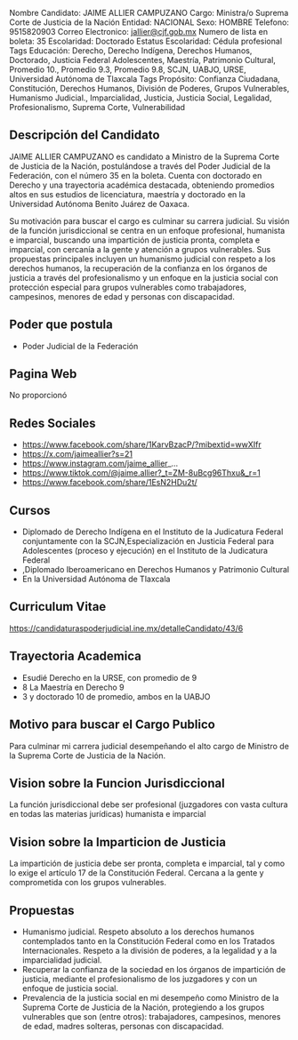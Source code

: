 Nombre Candidato: JAIME ALLIER CAMPUZANO
Cargo: Ministra/o Suprema Corte de Justicia de la Nación
Entidad: NACIONAL
Sexo: HOMBRE
Telefono: 9515820903
Correo Electronico: jallier@cjf.gob.mx
Numero de lista en boleta: 35
Escolaridad: Doctorado
Estatus Escolaridad: Cédula profesional
Tags Educación: Derecho, Derecho Indígena, Derechos Humanos, Doctorado, Justicia Federal Adolescentes, Maestría, Patrimonio Cultural, Promedio 10., Promedio 9.3, Promedio 9.8, SCJN, UABJO, URSE, Universidad Autónoma de Tlaxcala
Tags Propósito: Confianza Ciudadana, Constitución, Derechos Humanos, División de Poderes, Grupos Vulnerables, Humanismo Judicial., Imparcialidad, Justicia, Justicia Social, Legalidad, Profesionalismo, Suprema Corte, Vulnerabilidad


## Descripción del Candidato 

JAIME ALLIER CAMPUZANO es candidato a Ministro de la Suprema Corte de Justicia de la Nación, postulándose a través del Poder Judicial de la Federación, con el número 35 en la boleta. Cuenta con doctorado en Derecho y una trayectoria académica destacada, obteniendo promedios altos en sus estudios de licenciatura, maestría y doctorado en la Universidad Autónoma Benito Juárez de Oaxaca.

Su motivación para buscar el cargo es culminar su carrera judicial.  Su visión de la función jurisdiccional se centra en un enfoque profesional, humanista e imparcial, buscando una impartición de justicia pronta, completa e imparcial, con cercanía a la gente y atención a grupos vulnerables. Sus propuestas principales incluyen un humanismo judicial con respeto a los derechos humanos, la recuperación de la confianza en los órganos de justicia a través del profesionalismo y un enfoque en la justicia social con protección especial para grupos vulnerables como trabajadores, campesinos, menores de edad y personas con discapacidad.


## Poder que postula

- Poder Judicial de la Federación


## Pagina Web

No proporcionó


## Redes Sociales

- https://www.facebook.com/share/1KarvBzacP/?mibextid=wwXIfr
- https://x.com/jaimeallier?s=21
- https://www.instagram.com/jaime_allier_...
- https://www.tiktok.com/@jaime.allier?_t=ZM-8uBcg96Thxu&_r=1
- https://www.facebook.com/share/1EsN2HDu2t/


## Cursos

- Diplomado de Derecho Indígena en el Instituto de la Judicatura Federal conjuntamente con la SCJN,Especialización en Justicia Federal para Adolescentes (proceso y ejecución) en el Instituto de la Judicatura Federal
- ,Diplomado Iberoamericano en Derechos Humanos y Patrimonio Cultural
- En la Universidad Autónoma de Tlaxcala


## Curriculum Vitae

https://candidaturaspoderjudicial.ine.mx/detalleCandidato/43/6


## Trayectoria Academica

- Esudié Derecho en la URSE, con promedio de 9
- 8 La Maestría en Derecho 9
- 3 y doctorado 10 de promedio, ambos en la UABJO


## Motivo para buscar el Cargo Publico

Para culminar mi carrera judicial desempeñando el alto cargo de Ministro de la Suprema Corte de Justicia de la Nación.


## Vision sobre la Funcion Jurisdiccional

La función jurisdiccional debe ser profesional (juzgadores con vasta cultura en todas las materias jurídicas) humanista e imparcial


## Vision sobre la Imparticion de Justicia

La impartición de justicia debe ser pronta, completa e imparcial, tal y como lo exige el artículo 17 de la Constitución Federal. Cercana a la gente y comprometida con los grupos vulnerables.


## Propuestas

- Humanismo judicial. Respeto absoluto a los derechos humanos contemplados tanto en la Constitución Federal como en los Tratados Internacionales. Respeto a la división de poderes, a la legalidad y a la imparcialidad judicial.
- Recuperar la confianza de la sociedad en los órganos de impartición de justicia, mediante el profesionalismo de los juzgadores y con un enfoque de justicia social.
- Prevalencia de la justicia social en mi desempeño como Ministro de la Suprema Corte de Justicia de la Nación, protegiendo a los grupos vulnerables que son (entre otros): trabajadores, campesinos, menores de edad, madres solteras, personas con discapacidad.

